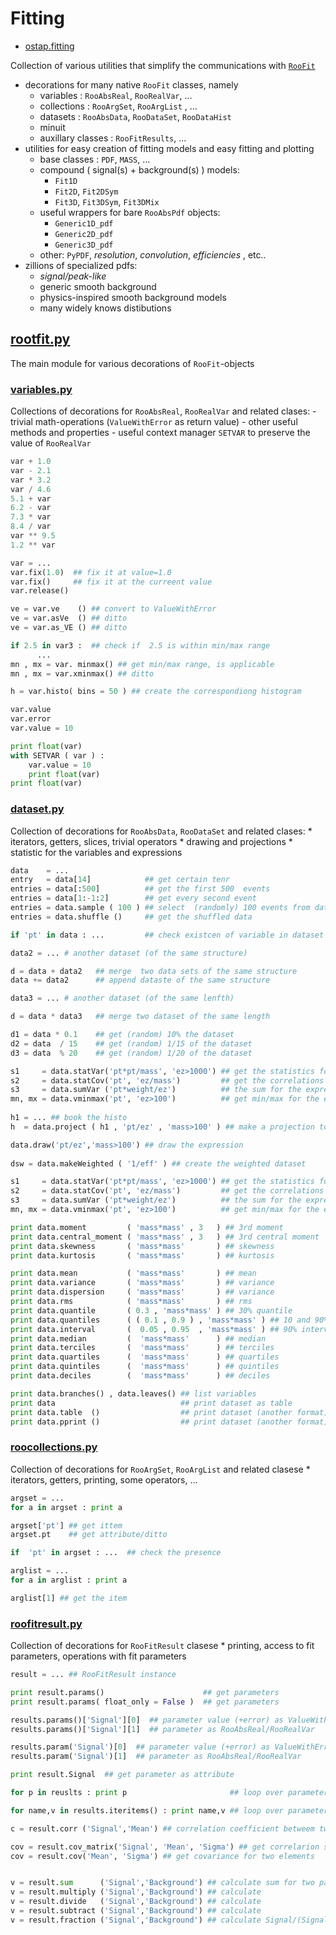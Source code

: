 # Fitting

* [ostap.fitting](README.md)

Collection of various utilities that simplify  the communications with [`RooFit`](https://root.cern.ch/roofit)
 - decorations for many  native `RooFit` classes, namely
   - variables   : `RooAbsReal`, `RooRealVar`, ... 
   - collections : `RooArgSet`, `RooArgList` , ...
   - datasets    : `RooAbsData`, `RooDataSet`, `RooDataHist`
   - minuit 
   - auxillary classes : `RooFitResults`, ... 
 - utilities for easy creation of fitting models and easy fitting and plotting  
   - base classes : `PDF`, `MASS`, ... 
   - compound ( signal(s) + background(s) ) models:
       - `Fit1D`
       - `Fit2D`, `Fit2DSym`
       - `Fit3D`, `Fit3DSym`, `Fit3DMix`
   - useful wrappers for bare `RooAbsPdf` objects: 
       - `Generic1D_pdf` 
       - `Generic2D_pdf` 
       - `Generic3D_pdf` 
   - other: `PyPDF`, *resolution*, *convolution*, *efficiencies* , etc..
- zillions of specialized pdfs:
   - *signal/peak-like*  
   - generic smooth background 
   - physics-inspired smooth background models 
   - many widely knows distibutions 


## [rootfit.py](roofit.py)

The main module for various decorations of `RooFit`-objects 

### [variables.py](variables.py) 
Collections of decorations for `RooAbsReal`, `RooRealVar` and related clases:
      - trivial math-operations  (`ValueWithError` as return value) 
      - other useful methods and properties 
      - useful context manager `SETVAR` to preserve the value of `RooRealVar`
```python
var + 1.0 
var - 2.1 
var * 3.2
var / 4.6
5.1 + var 
6.2 - var 
7.3 * var 
8.4 / var 
var ** 9.5 
1.2 ** var

var = ...
var.fix(1.0)  ## fix it at value=1.0
var.fix()     ## fix it at the curreent value 
var.release()

ve = var.ve    () ## convert to ValueWithError
ve = var.asVe  () ## ditto  
ve = var.as_VE () ## ditto 

if 2.5 in var3 :  ## check if  2.5 is within min/max range 
      ... 
mn , mx = var. minmax() ## get min/max range, is applicable 
mn , mx = var.xminmax() ## ditto

h = var.histo( bins = 50 ) ## create the correspondiong histogram

var.value 
var.error
var.value = 10

print float(var)
with SETVAR ( var ) : 
    var.value = 10 
    print float(var)
print float(var) 
```

### [dataset.py](dataset.py) 
Collection of decorations for `RooAbsData`, `RooDataSet` and related clases:
      * iterators, getters, slices, trivial operators
      * drawing and projections 
      * statistic for the variables and expressions 
 
```python
data    = ...
entry   = data[14]            ## get certain tenr
entries = data[:500]          ## get the first 500  events 
entries = data[1:-1:2]        ## get every second event
entries = data.sample ( 100 ) ## select  (randomly) 100 events from dataset
entries = data.shuffle ()     ## get the shuffled data 

if 'pt' in data : ...         ## check existcen of variable in dataset      

data2 = ... # another dataset (of the same structure) 

d = data + data2   ## merge  two data sets of the same structure  
data += data2      ## append dataste of the same structure 

data3 = ... # another dataset (of the same lenfth) 

d = data * data3   ## merge two dataset of the same length 

d1 = data * 0.1    ## get (random) 10% the dataset 
d2 = data  / 15    ## get (random) 1/15 of the dataset 
d3 = data  % 20    ## get (random) 1/20 of the dataset  

s1     = data.statVar('pt*pt/mass', 'ez>1000') ## get the statistics for the expression
s2     = data.statCov('pt', 'ez/mass')         ## get the correlations 
s3     = data.sumVar ('pt*weight/ez')          ## the sum for the expression
mn, mx = data.vminmax('pt', 'ez>100')          ## get min/max for the expression
 
h1 = ... ## book the histo
h  = data.project ( h1 , 'pt/ez' , 'mass>100' ) ## make a projection to the histogram 

data.draw('pt/ez','mass>100') ## draw the expression  
 
dsw = data.makeWeighted ( '1/eff' ) ## create the weighted dataset   

s1     = data.statVar('pt*pt/mass', 'ez>1000') ## get the statistics for the expression
s2     = data.statCov('pt', 'ez/mass')         ## get the correlations 
s3     = data.sumVar ('pt*weight/ez')          ## the sum for the expression
mn, mx = data.vminmax('pt', 'ez>100')          ## get min/max for the expression

print data.moment         ( 'mass*mass' , 3   ) ## 3rd moment
print data.central_moment ( 'mass*mass' , 3   ) ## 3rd central moment
print data.skewness       ( 'mass*mass'       ) ## skewness 
print data.kurtosis       ( 'mass*mass'       ) ## kurtosis 

print data.mean           ( 'mass*mass'       ) ## mean
print data.variance       ( 'mass*mass'       ) ## variance 
print data.dispersion     ( 'mass*mass'       ) ## variance 
print data.rms            ( 'mass*mass'       ) ## rms 
print data.quantile       ( 0.3 , 'mass*mass' ) ## 30% quantile 
print data.quantiles      ( ( 0.1 , 0.9 ) , 'mass*mass' ) ## 10 and 90% quantiles 
print data.interval       (  0.05 , 0.95  , 'mass*mass' ) ## 90% interval 
print data.median         (  'mass*mass'      ) ## median
print data.terciles       (  'mass*mass'      ) ## terciles 
print data.quartiles      (  'mass*mass'      ) ## quartiles
print data.quintiles      (  'mass*mass'      ) ## quintiles
print data.deciles        (  'mass*mass'      ) ## deciles

print data.branches() , data.leaves() ## list variables 
print data                            ## print dataset as table 
print data.table  ()                  ## print dataset (another format) 
print data.pprint ()                  ## print dataset (another format)
```

### [roocollections.py](roocollections.py) 
Collection of decorations for `RooArgSet`, `RooArgList` and related clasese
    * iterators, getters, printing, some operators, ...
```python
argset = ...
for a in argset : print a 

argset['pt'] ## get ittem 
argset.pt    ## get attribute/ditto  

if  'pt' in argset : ...  ## check the presence 

arglist = ...
for a in arglist : print a 

arglist[1] ## get the item 
```

### [roofitresult.py](roofitresult.py) 
Collection of decorations for `RooFitResult` clasese
    * printing, access to fit parameters, operations with fit parameters
```python
result = ... ## RooFitResult instance 

print result.params()                      ## get parameters 
print result.params( float_only = False )  ## get parameters 

results.params()['Signal'][0]  ## parameter value (+error) as ValueWithError
results.params()['Signal'][1]  ## parameter as RooAbsReal/RooRealVar

results.param('Signal')[0]  ## parameter value (+error) as ValueWithError
results.param('Signal')[1]  ## parameter as RooAbsReal/RooRealVar

print result.Signal  ## get parameter as attribute 

for p in reuslts : print p                       ## loop over parameters 

for name,v in results.iteritems() : print name,v ## loop over parameters

c = result.corr ('Signal','Mean') ## correlation coefficient betweem two parameters 

cov = result.cov_matrix('Signal', 'Mean', 'Sigma') ## get correlarion sub-matrix 
cov = result.cov('Mean', 'Sigma') ## get covariance for two elements 


v = result.sum      ('Signal','Background') ## calculate sum for two parameters 
v = result.multiply ('Signal','Background') ## calculate 
v = result.divide   ('Signal','Background') ## calculate 
v = result.subtract ('Signal','Background') ## calculate 
v = result.fraction ('Signal','Background') ## calculate Signal/(Signal+Background)
```


